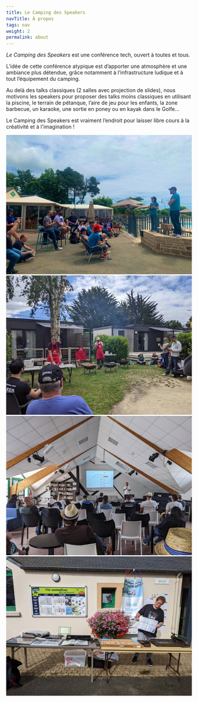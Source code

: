 ```yaml
---
title: Le Camping des Speakers
navTitle: À propos
tags: nav
weight: 2
permalink: about
---
```


*Le Camping des Speakers* est une conférence tech, ouvert à toutes et tous.

L’idée de cette conférence atypique est d’apporter une atmosphère et une ambiance plus détendue, grâce notamment à l’infrastructure ludique et à tout l’équipement du camping.

Au delà des talks classiques (2 salles avec projection de slides), nous motivons les speakers pour proposer des talks moins classiques en utilisant la piscine, le terrain de pétanque, l’aire de jeu pour les enfants, la zone barbecue, un karaoke, une sortie en poney ou en kayak dans le Golfe...

Le Camping des Speakers est vraiment l’endroit pour laisser libre cours à la créativité et à l'imagination !

![Camping des Speakers](/img/camping1_thumb.jpg)![Camping des Speakers](/img/camping2_thumb.jpg)
![Camping des Speakers](/img/camping3_thumb.jpg)![Camping des Speakers](/img/camping4_thumb.jpg)
